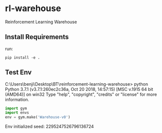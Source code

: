 # rl-warehouse

Reinforcement Learning Warehouse

## Install Requirements

run:

```
pip install -e .
```

## Test Env

C:\Users\benji\Desktop\BT\reinforcement-learning-warehouse> python  
Python 3.7.1 (v3.7.1:260ec2c36a, Oct 20 2018, 14:57:15) [MSC v.1915 64 bit (AMD64)] on win32
Type "help", "copyright", "credits" or "license" for more information.

```python
import gym
import envs
env = gym.make('Warehouse-v0')
```

Env initialized seed: 2295247526796136724
